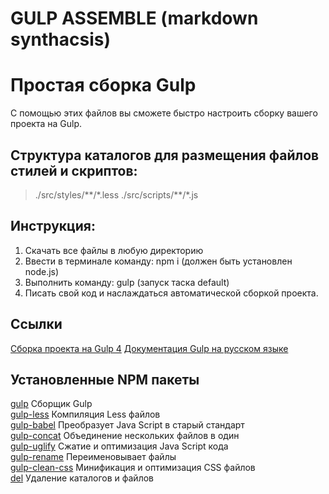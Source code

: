 # GULP ASSEMBLE  (markdown synthacsis)

# Простая сборка Gulp
С помощью этих файлов вы сможете быстро настроить сборку вашего проекта на Gulp.

## Структура каталогов для размещения файлов стилей и скриптов:  
>./src/styles/\*\*/\*.less 
>./src/scripts/\*\*/\*.js
## Инструкция:  
1. Скачать все файлы в любую директорию   
2. Ввести в терминале команду: npm i (должен быть установлен node.js) 
3. Выполнить команду: gulp (запуск таска default) 
4. Писать свой код и наслаждаться автоматической сборкой проекта. 

## Ссылки
[Сборка проекта на Gulp 4](https://github.com/morphIsmail/gulp_build_3)
[Документация Gulp на русском языке](https://webdesign-master.ru/blog/docs/gulp-documentation.html)

## Установленные NPM пакеты 
[gulp](https://www.npmjs.com/package/gulp) Сборщик Gulp  
[gulp-less](https://www.npmjs.com/package/gulp-less) Компиляция Less файлов  
[gulp-babel](https://www.npmjs.com/package/gulp-babel) Преобразует Java Script в старый стандарт  
[gulp-concat](https://www.npmjs.com/package/gulp-concat) Объединение нескольких файлов в один  
[gulp-uglify](https://www.npmjs.com/package/gulp-uglify) Сжатие и оптимизация Java Script кода  
[gulp-rename](https://www.npmjs.com/package/gulp-rename) Переименовывает файлы  
[gulp-clean-css](https://www.npmjs.com/package/gulp-clean-css) Минификация и оптимизация CSS файлов   
[del](https://www.npmjs.com/package/del) Удаление каталогов и файлов  